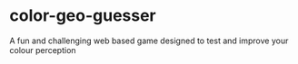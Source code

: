 # color-geo-guesser
A fun and challenging web based game designed to test and improve your colour perception
